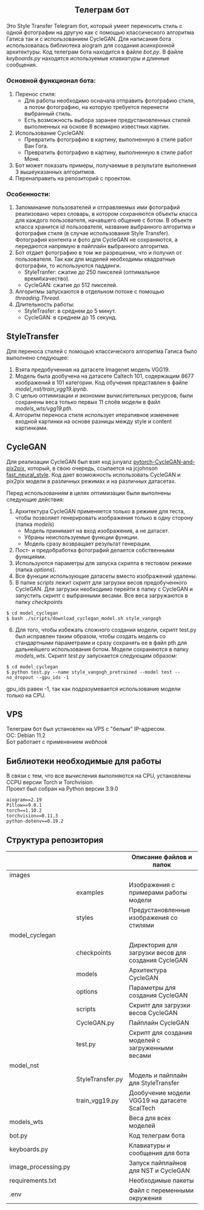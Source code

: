 ## <p align="center">Телеграм бот</p>

Это Style Transfer Telegram бот, который умеет переносить стиль с одной фотографии на другую как с помощью классического алгоритма Гатиса так и с использованием CycleGAN.
Для написания бота использовалась библиотека aiogram для создания асинхронной архитектуры.
Код телеграм бота находится в файле *bot.py*. В файле *keyboards.py* находятся используемые клавиатуры и длинные сообщения.

### Основной функционал бота:
1. Перенос стиля:
   * Для работы необходимо осначала отправить фотографию стиля, а потом фотографию, на которую требуется перенести выбранный стиль.
   * Есть возможность выбора заранее предустановленных стилей выполненных на основе 8 всемирно известных картин.
2. Использование CycleGAN:
   * Превратить фотографию в картину, выполненную в стиле работ Ван Гога.
   * Превратить фотографию в картину, выполненную в стиле работ Моне.
3. Бот может показать примеры, получаемые в результате выполнения 3 вышеуказанных алгоритмов.
4. Перенаправить на репозиторий с проектом.

### Особенности:
1. Запоминание пользователей и отправляемых ими фотографий реализовано через словарь, в котором сохраняются объекты класса для каждого пользователя, начавшего общение с ботом. В объекте класса хранится id пользователя, название выбранного алгоритма и фотография стиля (в случае использования Style Transfer). Фотография контента и фото для CycleGAN не сохраняются, а передаются напрямую в пайплайн выбранного алгоритма.
2. Бот отдает фотографию в том же разрешении, что и получил от пользователя. Так как для моделей необходимы квадратные фотографии, то используются паддинги.
   * StyleTranfer: сжатие до 250 пикселей (оптимальное время\качество).
   * CycleGAN: сжатие до 512 пикселей.
3. Алгоритмы запускаются в отдельном потоке с помощью *threading.Thread*.
4. Длительность работы:
   * StyleTrasfer: в среднем до 5 минут.
   * CycleGAN: в среднем до 15 секунд.

## StyleTransfer
Для переноса стилей с помощью классического алгоритма Гатиса было выполнено следующее:
1. Взята предобученная на датасете Imagenet модель VGG19.
2. Модель была дообучена на датасете Caltech 101, содержащим 8677 изображений в 101 категории. Код обучения представлен в файле *model_nst/train_vgg19.ipynb*.
3. С целью оптимизации и экономии вычислительных ресурсов, были сохранены веса только первыx 11 слоёв модели в файл *models_wts/vgg19.pth*.
4. Алгоритм переноса стиля использует итеративное изменение входной картинки на основе разницы между style и content картинками.

## CycleGAN
Для реализации CycleGAN был взят код junyanz [pytorch-CycleGAN-and-pix2pix](https://github.com/junyanz/pytorch-CycleGAN-and-pix2pix), который, в свою очередь, ссылается на jcjohnson [fast_neural_style](https://github.com/jcjohnson/fast-neural-style).
Код дает возможность использовать CycleGAN и pix2pix модели в различных режимах и на различных датасетах.

Перед использованиям в целях оптимизации были выполнены следующие действия:
1. Архитектура CycleGAN применяется только в режиме для теста, чтобы позволяет генерировать изображения только в одну сторону (папка *models*)
    * Модель принимает на вход изображения, а не датасет.
    * Убраны неиспользуемые функции функции.
    * Модель сразу возвращает результат генерации.
2. Пост- и предобработка фотографий делается собственными функциями.
3. Используются параметры для запуска скрипта в тестовом режиме (папка *options*).
4. Все функции использующие датасеты вместо изображений удалены.
5. В папке *scripts* лежит скрипт для загрузки весов предобученного CycleGAN. Для загрузки необходимо перейти в папку с CycleGAN и запустить скрипт с выбранными весами. Все веса загружаются в папку *checkpoints*
```
$ cd model_cyclegan
$ bash ./scripts/download_cyclegan_model.sh style_vangogh
```
6. Для того, чтобы избежать сложного создания модели, скрипт test.py был исправлен таким образом, чтобы создать модель со стандартными параметрами и сразу сохранять ее в файл pth для дальнейшего использования ботом. Модели сохраняются в папку *models_wts*. Скрипт *test.py* запускается следующим образом:
```
$ cd model_cyclegan
$ python test.py --name style_vangogh_pretrained --model test --no_dropout --gpu_ids -1
```
gpu_ids равен -1, так как подразумевается использование модели только на CPU.

## VPS
Телеграм бот был установлен на VPS c "белым" IP-адресом.  
ОС: Debian 11.2  
Бот работает с применением *webhook*

## Библиотеки необходимые для работы
В связи с тем, что все вычисления выполняются на CPU, установлены СCPU версии Torch и Torchvision.  
Проект был собран на Python версии 3.9.0
```
aiogram==2.19
Pillow==9.0.1
torch==1.10.2
torchvision==0.11.3
python-dotenv==0.19.2
```

## Структура репозитория
| |                  | Описание файлов и папок                           |
| --- |------------------|---------------------------------------------------|
| images |                  |                                                   |
|  | examples         | Изображения с примерами работы модели                             |
|  | styles           | Предустановленные изображения со стилями                       |
| model_cyclegan |                  |                                                   |
|  | checkpoints      | Директория для загрузки весов для создания СycleGAN          |
|  | models           | Архитектура СycleGAN                              |
|  | options          | Параметры для создания СycleGAN                   |
|  | scripts          | Скрипт для загрузки весов CycleGAN         |
|  | CycleGAN.py      | Пайплайн СycleGAN                             |
|  | test.py          | Скрипт для создания моделей с загруженными весами |
| model_nst |                  |                                                   |
|  | StyleTransfer.py | Модель и пайплайн для StyleTransfer               |
|  | train_vgg19.py   | Дообучение модели VGG19 на датасете ScalTech      |
| models_wts |                  | Веса для всех моделей                             |
| bot.py |                  | Код телеграм бота                                 |
| keyboards.py |                  | Клавиатуры и сообщения для бота                   |
| image_processing.py |                  | Запуск пайплайнов для NST и CycleGAN              |
| requirements.txt |                  | Необходимые пакеты                                |
| .env |                  | Файл с переменными окружения                               |

